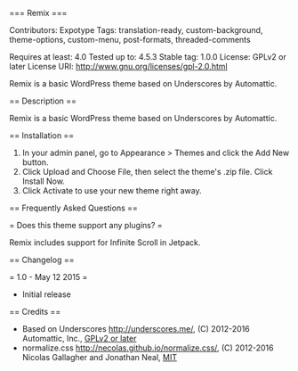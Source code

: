 === Remix ===

Contributors: Expotype
Tags: translation-ready, custom-background, theme-options, custom-menu, post-formats, threaded-comments

Requires at least: 4.0
Tested up to: 4.5.3
Stable tag: 1.0.0
License: GPLv2 or later
License URI: http://www.gnu.org/licenses/gpl-2.0.html

Remix is a basic WordPress theme based on Underscores by Automattic.

== Description ==

Remix is a basic WordPress theme based on Underscores by Automattic.

== Installation ==

1. In your admin panel, go to Appearance > Themes and click the Add New button.
2. Click Upload and Choose File, then select the theme's .zip file. Click Install Now.
3. Click Activate to use your new theme right away.

== Frequently Asked Questions ==

= Does this theme support any plugins? =

Remix includes support for Infinite Scroll in Jetpack.

== Changelog ==

= 1.0 - May 12 2015 =
* Initial release

== Credits ==

* Based on Underscores http://underscores.me/, (C) 2012-2016 Automattic, Inc., [GPLv2 or later](https://www.gnu.org/licenses/gpl-2.0.html)
* normalize.css http://necolas.github.io/normalize.css/, (C) 2012-2016 Nicolas Gallagher and Jonathan Neal, [MIT](http://opensource.org/licenses/MIT)

